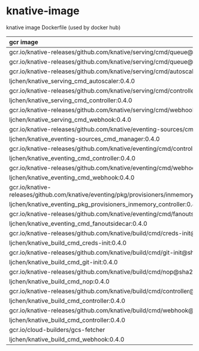 # knative-image
knative image Dockerfile (used by docker hub)


| gcr image | docker-hub image |
|:-|:-|
|gcr.io/knative-releases/github.com/knative/serving/cmd/queue@sha256:e19ca17d2b729904d2662a30b6c5c27cf4b62fd64baef2da4125525a4f9346e5|ljchen/knative_serving_cmd_queue:0.4.0 |
|gcr.io/knative-releases/github.com/knative/serving/cmd/queue@sha256:e19ca17d2b729904d2662a30b6c5c27cf4b62fd64baef2da4125525a4f9346e5 | ljchen/knative_serving_cmd_activator:0.4.0 |
|gcr.io/knative-releases/github.com/knative/serving/cmd/autoscaler@sha256:22068b4f2d34ae9b65a455413b9f7f62d29c61b4b977ea0983f69dfff4db4d8d
 | ljchen/knative_serving_cmd_autoscaler:0.4.0 |
|gcr.io/knative-releases/github.com/knative/serving/cmd/controller@sha256:c9987a7b21400bd3afa01eeed54f390a7d1d24b25d87219803cdfb294a969379
 | ljchen/knative_serving_cmd_controller:0.4.0|
|gcr.io/knative-releases/github.com/knative/serving/cmd/webhook@sha256:b5b103242842f726d0292b3fb6add876ef97983852c176a81d42bbbe3d6ac932
 |ljchen/knative_serving_cmd_webhook:0.4.0 |
|gcr.io/knative-releases/github.com/knative/eventing-sources/cmd/manager@sha256:1c7a802f2b392581a02536fa00ad581b1f47be4a9cebab48f9bdc8e3cd5dffe0
 | ljchen/knative_eventing-sources_cmd_manager:0.4.0|
| gcr.io/knative-releases/github.com/knative/eventing/cmd/controller@sha256:037f13e1567a145d58c49651c6cabca4dac765c1e2e62faab0a488561b5ef9ec
| ljchen/knative_eventing_cmd_controller:0.4.0|
|gcr.io/knative-releases/github.com/knative/eventing/cmd/webhook@sha256:f2b3caef895721036415027fdc7c44ebad5dfa5f29b3cb5b645ea4bf45a71d58
 | ljchen/knative_eventing_cmd_webhook:0.4.0|
|gcr.io/knative-releases/github.com/knative/eventing/pkg/provisioners/inmemory/controller@sha256:3ef04add5f8286af6571161663129583ece32b7c457fbb2115e9e4c12001f980
 |ljchen/knative_eventing_pkg_provisioners_inmemory_controller:0.4.0 |
| gcr.io/knative-releases/github.com/knative/eventing/cmd/fanoutsidecar@sha256:e14cd81992483466efdf299924739c64256ab7705e8f8622063137566dd5772d
|ljchen/knative_eventing_cmd_fanoutsidecar:0.4.0 |
|gcr.io/knative-releases/github.com/knative/build/cmd/creds-init@sha256:9243ee302895cc3925b5c6670886b0051d18b97c356723287ba2292bf62641e3
 | ljchen/knative_build_cmd_creds-init:0.4.0|
| gcr.io/knative-releases/github.com/knative/build/cmd/git-init@sha256:bef1d2d1fbaa80a130fb322dbfe3895ae17ce8e74921762e5b16a24157896105
| ljchen/knative_build_cmd_git-init:0.4.0|
| gcr.io/knative-releases/github.com/knative/build/cmd/nop@sha256:a0481df4fde8afe761c7a614c63b65069ef7c4c7b7715a29b03170eed8029c02
| ljchen/knative_build_cmd_nop:0.4.0|
| gcr.io/knative-releases/github.com/knative/build/cmd/controller@sha256:c48663d589ac034d091dd95e746b6a2733950911e9959a012c5773e5b6a77ee3
| ljchen/knative_build_cmd_controller:0.4.0|
|gcr.io/knative-releases/github.com/knative/build/cmd/webhook@sha256:bcbc9fd994b84d9fe84400e04e52628ccc2b12b001d6c35a263ed363e55d6a6b
 | ljchen/knative_build_cmd_controller:0.4.0|
|gcr.io/cloud-builders/gcs-fetcher
 | ljchen/knative_build_cmd_webhook:0.4.0|
